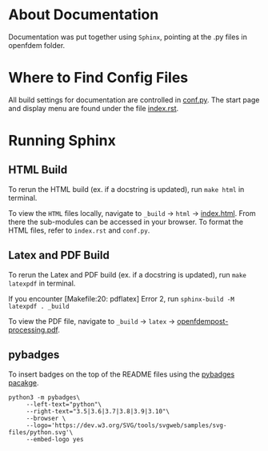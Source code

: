 # About Documentation
Documentation was put together using `Sphinx`, pointing at the .py files in openfdem folder. 

# Where to Find Config Files
All build settings for documentation are controlled in [conf.py](conf.py). The start page and display menu are found under the file [index.rst](index.rst).

# Running Sphinx

## HTML Build
To rerun the HTML build (ex. if a docstring is updated), run
 `make html` 
 in terminal.

To view the `HTML` files locally, navigate to  `_build` -> `html` -> [index.html](_build/html/index.html). From there the sub-modules can be accessed in your browser.
To format the HTML files, refer to `index.rst` and `conf.py`.

## Latex and PDF Build
To rerun the Latex and PDF build (ex. if a docstring is updated), run
 `make latexpdf` 
 in terminal.

If you encounter [Makefile:20: pdflatex] Error 2, run
`sphinx-build -M latexpdf . _build`


To view the PDF file, navigate to  `_build` -> `latex` -> [openfdempost-processing.pdf](_build/latex/openfdempost-processing.pdf). 

## pybadges

To insert badges on the top of the README files using the [pybadges pacakge](https://github.com/google/pybadges).

```console
python3 -m pybadges\
     --left-text="python"\
     --right-text="3.5|3.6|3.7|3.8|3.9|3.10"\
     --browser \
     --logo='https://dev.w3.org/SVG/tools/svgweb/samples/svg-files/python.svg'\
     --embed-logo yes
```

